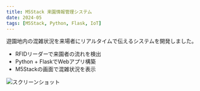 ```yaml
---
title: M5Stack 来園情報管理システム
date: 2024-05
tags: [M5Stack, Python, Flask, IoT]
---
```


遊園地内の混雑状況を来場者にリアルタイムで伝えるシステムを開発しました。  

- RFIDリーダーで来園者の流れを検出  
- Python + FlaskでWebアプリ構築  
- M5Stackの画面で混雑状況を表示  

![スクリーンショット]()
